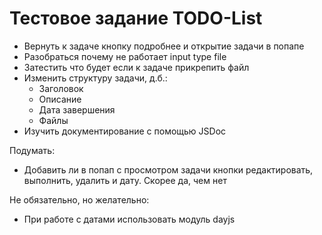# Тестовое задание TODO-List

- Вернуть к задаче кнопку подробнее и открытие задачи в попапе
- Разобраться почему не работает input type file
- Затестить что будет если к задаче прикрепить файл
- Изменить структуру задачи, д.б.:
    * Заголовок
    * Описание
    * Дата завершения
    * Файлы
- Изучить документирование с помощью JSDoc

Подумать:
- Добавить ли в попап с просмотром задачи кнопки редактировать, выполнить, удалить и дату. Скорее да, чем нет


Не обязательно, но желательно:
- При работе с датами использовать модуль dayjs